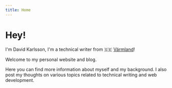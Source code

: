 ```yaml
---
title: Home
---
```


# Hey!

I'm David Karlsson, I'm a technical writer from
🇸🇪 [Värmland](https://en.wikipedia.org/wiki/V%C3%A4rmland)!

Welcome to my personal website and blog.

Here you can find more information about myself and my background.
I also post my thoughts on various topics related to technical
writing and web development.
